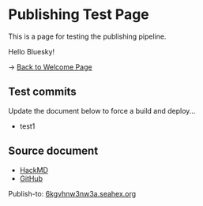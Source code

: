 # Publishing Test Page

This is a page for testing the publishing pipeline.

Hello Bluesky!

-> [Back to Welcome Page](https://6kgvdnw3nwza.seahex.org/)

## Test commits

Update the document below to force a build and deploy...

* test1

## Source document

* [HackMD](https://hackmd.io/jyIv93WeRjKAOJh4gGY1sg)
* [GitHub](https://github.com/hexcamp/hackmd-notes/blob/main/hackmd-publishing-test-page/index.md)

Publish-to: [6kgvhnw3nw3a.seahex.org](https://6kgvhnw3nw3a.seahex.org/)

